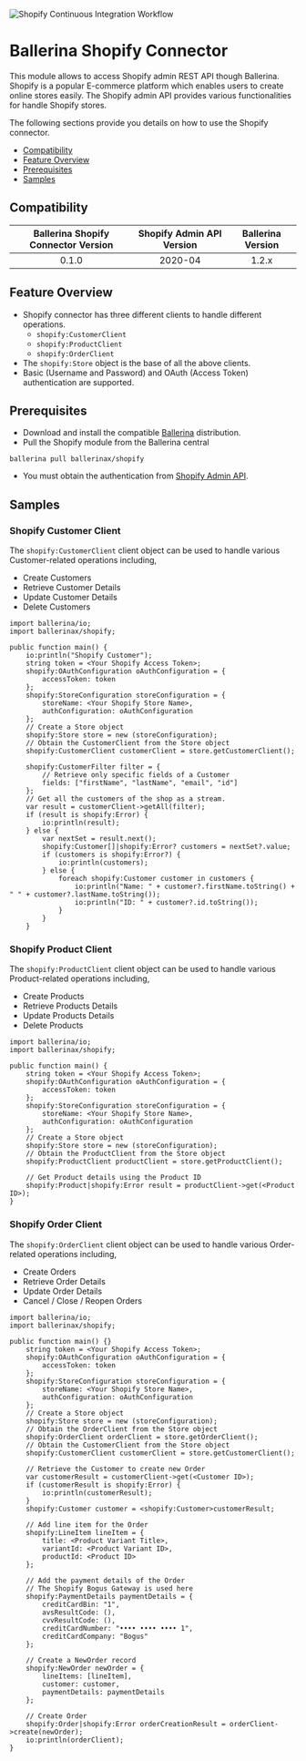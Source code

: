 ![Shopify Continuous Integration Workflow](https://github.com/ThisaruGuruge/module-ballerinax-shopify/workflows/Shopify%20Continuous%20Integration%20Workflow/badge.svg)
# Ballerina Shopify Connector
This module allows to access Shopify admin REST API though Ballerina. Shopify is a popular E-commerce platform which enables users to create online stores easily. The Shopify admin API provides various functionalities for handle Shopify stores.

The following sections provide you details on how to use the Shopify connector.

- [Compatibility](#compatibility)
- [Feature Overview](#feature-overview)
- [Prerequisites](#Prerequisites)
- [Samples](#samples)

## Compatibility

| Ballerina Shopify Connector Version | Shopify Admin API Version | Ballerina Version |
|:-----------------------------------:|:-------------------------:|:-----------------:|
| 0.1.0                               | 2020-04                   | 1.2.x             |

## Feature Overview
- Shopify connector has three different clients to handle different operations.
    - `shopify:CustomerClient`
    - `shopify:ProductClient`
    - `shopify:OrderClient`
- The `shopify:Store` object is the base of all the above clients.
- Basic (Username and Password) and OAuth (Access Token) authentication are supported.

## Prerequisites
- Download and install the compatible [Ballerina](https://ballerinalang.org/downloads/) distribution.
- Pull the Shopify module from the Ballerina central
```shell
ballerina pull ballerinax/shopify
```
- You must obtain the authentication from [Shopify Admin API](https://shopify.dev/concepts/about-apis/authentication).

## Samples
### Shopify Customer Client
The `shopify:CustomerClient` client object can be used to handle various Customer-related operations including,
- Create Customers
- Retrieve Customer Details
- Update Customer Details
- Delete Customers

```ballerina
import ballerina/io;
import ballerinax/shopify;

public function main() {
    io:println("Shopify Customer");
    string token = <Your Shopify Access Token>;
    shopify:OAuthConfiguration oAuthConfiguration = {
        accessToken: token
    };
    shopify:StoreConfiguration storeConfiguration = {
        storeName: <Your Shopify Store Name>,
        authConfiguration: oAuthConfiguration
    };
    // Create a Store object
    shopify:Store store = new (storeConfiguration);
    // Obtain the CustomerClient from the Store object
    shopify:CustomerClient customerClient = store.getCustomerClient();

    shopify:CustomerFilter filter = {
        // Retrieve only specific fields of a Customer
        fields: ["firstName", "lastName", "email", "id"]
    };
    // Get all the customers of the shop as a stream.
    var result = customerClient->getAll(filter);
    if (result is shopify:Error) {
        io:println(result);
    } else {
        var nextSet = result.next();
        shopify:Customer[]|shopify:Error? customers = nextSet?.value;
        if (customers is shopify:Error?) {
            io:println(customers);
        } else {
            foreach shopify:Customer customer in customers {
                io:println("Name: " + customer?.firstName.toString() + " " + customer?.lastName.toString());
                io:println("ID: " + customer?.id.toString());
            }
        }
    }
```

### Shopify Product Client
The `shopify:ProductClient` client object can be used to handle various Product-related operations including,
- Create Products
- Retrieve Products Details
- Update Products Details
- Delete Products

```ballerina
import ballerina/io;
import ballerinax/shopify;

public function main() {
    string token = <Your Shopify Access Token>;
    shopify:OAuthConfiguration oAuthConfiguration = {
        accessToken: token
    };
    shopify:StoreConfiguration storeConfiguration = {
        storeName: <Your Shopify Store Name>,
        authConfiguration: oAuthConfiguration
    };
    // Create a Store object
    shopify:Store store = new (storeConfiguration);
    // Obtain the ProductClient from the Store object
    shopify:ProductClient productClient = store.getProductClient();

    // Get Product details using the Product ID
    shopify:Product|shopify:Error result = productClient->get(<Product ID>);
}
```
### Shopify Order Client
The `shopify:OrderClient` client object can be used to handle various Order-related operations including,
- Create Orders
- Retrieve Order Details
- Update Order Details
- Cancel / Close / Reopen Orders

```ballerina
import ballerina/io;
import ballerinax/shopify;

public function main() {}
    string token = <Your Shopify Access Token>;
    shopify:OAuthConfiguration oAuthConfiguration = {
        accessToken: token
    };
    shopify:StoreConfiguration storeConfiguration = {
        storeName: <Your Shopify Store Name>,
        authConfiguration: oAuthConfiguration
    };
    // Create a Store object
    shopify:Store store = new (storeConfiguration);
    // Obtain the OrderClient from the Store object
    shopify:OrderClient orderClient = store.getOrderClient();
    // Obtain the CustomerClient from the Store object
    shopify:CustomerClient customerClient = store.getCustomerClient();

    // Retrieve the Customer to create new Order
    var customerResult = customerClient->get(<Customer ID>);
    if (customerResult is shopify:Error) {
        io:println(customerResult);
    }
    shopify:Customer customer = <shopify:Customer>customerResult;

    // Add line item for the Order
    shopify:LineItem lineItem = {
        title: <Product Variant Title>,
        variantId: <Product Variant ID>,
        productId: <Product ID>
    };

    // Add the payment details of the Order
    // The Shopify Bogus Gateway is used here
    shopify:PaymentDetails paymentDetails = {
        creditCardBin: "1",
        avsResultCode: (),
        cvvResultCode: (),
        creditCardNumber: "•••• •••• •••• 1",
        creditCardCompany: "Bogus"
    };

    // Create a NewOrder record
    shopify:NewOrder newOrder = {
        lineItems: [lineItem],
        customer: customer,
        paymentDetails: paymentDetails
    };

    // Create Order
    shopify:Order|shopify:Error orderCreationResult = orderClient->create(newOrder);
    io:println(orderClient);
}
```
